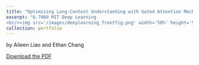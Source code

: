 ```yaml
---
title: "Optimizing Long-Context Understanding with Gated Attention Mechanisms"
excerpt: "6.7960 MIT Deep Learning
<br/><img src='/images/deeplearning_frontfig.png' width='50%' height='50%'>"
collection: portfolio
---
```

by Aileen Liao and Ethan Chang

[Download the PDF](/files/Deep_Learning_Blog.pdf)
